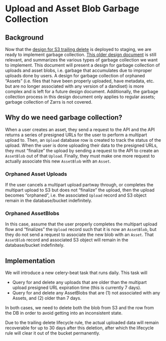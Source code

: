 # Upload and Asset Blob Garbage Collection

## Background

Now that the [design for S3 trailing delete](https://github.com/dandi/dandi-archive/blob/master/doc/design/s3-trailing-delete.md) is deployed to staging, we are ready to implement garbage collection. [This older design document](https://github.com/dandi/dandi-archive/blob/master/doc/design/garbage-collection-1.md#uploads) is still relevant, and summarizes the various types of garbage collection we want to implement. This document will present a design for garbage collection of uploads and asset blobs, i.e. garbage that accumulates due to improper uploads done by users. A design for garbage collection of orphaned “Assets” (i.e. files that have been properly uploaded, have metadata, etc. but are no longer associated with any version of a dandiset) is more complex and is left for a future design document. Additionally, the garbage collection process in this design document only applies to regular assets; garbage collection of Zarrs is not covered.

## Why do we need garbage collection?

When a user creates an asset, they send a request to the API and the API returns a series of presigned URLs for the user to perform a multipart upload to. Then, an `Upload` database row is created to track the status of the upload. When the user is done uploading their data to the presigned URLs, they must “finalize” the upload by sending a request to the API to create an `AssetBlob` out of that `Upload`. Finally, they must make one more request to actually associate this new `AssetBlob` with an `Asset`.

### Orphaned Asset Uploads

If the user cancels a multipart upload partway through, or completes the multipart upload to S3 but does not “finalize” the upload, then the upload becomes “orphaned”, i.e. the associated `Upload` record and S3 object remain in the database/bucket indefinitely.

### Orphaned AssetBlobs

In this case, assume that the user properly completes the multipart upload flow and “finalizes” the `Upload` record such that it is now an `AssetBlob`, but they do not send a request to associate the new blob with an `Asset`. That `AssetBlob` record and associated S3 object will remain in the database/bucket indefinitely.

## Implementation

We will introduce a new celery-beat task that runs daily. This task will

- Query for and delete any uploads that are older than the multipart upload presigned URL expiration time (this is currently 7 days).
- Query for and delete any AssetBlobs that are (1) not associated with any Assets, and (2) older than 7 days.

In both cases, we need to delete both the blob from S3 and the row from the DB in order to avoid getting into an inconsistent state.

Due to the trailing delete lifecycle rule, the actual uploaded data will remain recoverable for up to 30 days after this deletion, after which the lifecycle rule will clear it out of the bucket permanently.
